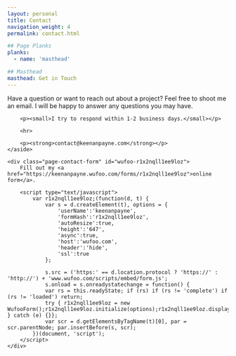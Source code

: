 ```yaml
---
layout: personal
title: Contact
navigation_weight: 4
permalink: contact.html

## Page Planks
planks:
  - name: 'masthead'

## Masthead
masthead: Get in Touch
---
```


<div class="page-contact">
	<aside class="page-contact-text">
		<p>Have a question or want to reach out about a project? Feel free to shoot me an email. I will be happy to answer any questions you may have.</p>

		<p><small>I try to respond within 1-2 business days.</small></p>

		<hr>

		<p><strong>contact@keenanpayne.com</strong></p>
	</aside>

	<div class="page-contact-form" id="wufoo-r1x2nqll1ee9loz">
		Fill out my <a href="https://keenanpayne.wufoo.com/forms/r1x2nqll1ee9loz">online form</a>.

		<script type="text/javascript">
			var r1x2nqll1ee9loz;(function(d, t) {
				var s = d.createElement(t), options = {
					'userName':'keenanpayne',
					'formHash':'r1x2nqll1ee9loz',
					'autoResize':true,
					'height':'647',
					'async':true,
					'host':'wufoo.com',
					'header':'hide',
					'ssl':true
				};

				s.src = ('https:' == d.location.protocol ? 'https://' : 'http://') + 'www.wufoo.com/scripts/embed/form.js';
				s.onload = s.onreadystatechange = function() {
				var rs = this.readyState; if (rs) if (rs != 'complete') if (rs != 'loaded') return;
				try { r1x2nqll1ee9loz = new WufooForm();r1x2nqll1ee9loz.initialize(options);r1x2nqll1ee9loz.display(); } catch (e) {}};
				var scr = d.getElementsByTagName(t)[0], par = scr.parentNode; par.insertBefore(s, scr);
			})(document, 'script');
		</script>
	</div>
</div>
